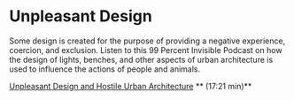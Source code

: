 # Unpleasant Design

Some design is created for the purpose of providing a negative experience, coercion, and exclusion. Listen to this 99 Percent Invisible Podcast on how the design of lights, benches, and other aspects of urban architecture is used to influence the actions of people and animals.
  
[Unpleasant Design and Hostile Urban Architecture](http://99percentinvisible.org/episode/unpleasant-design-hostile-urban-architecture/) ** (17:21 min)**